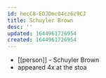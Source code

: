 ```yaml
---
id: hecC8-EOJDmc04cz6z9CJ
title: Schuyler Brown
desc: ''
updated: 1644961726954
created: 1644961726954
---
```



- [[person]] - Schuyler Brown
- appeared 4x at the stoa
